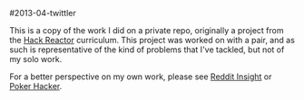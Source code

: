 #2013-04-twittler

This is a copy of the work I did on a private repo, originally a project from
the [Hack Reactor](http://hackreactor.com) curriculum. This project was worked
on with a pair, and as such is representative of the kind of problems that I've
tackled, but not of my solo work.

For a better perspective on my own work, please see [Reddit Insight](https://github.com/kevinhamiltonsmith/RedditInsight) or [Poker Hacker](https://github.com/kevinhamiltonsmith/poker-hacker).